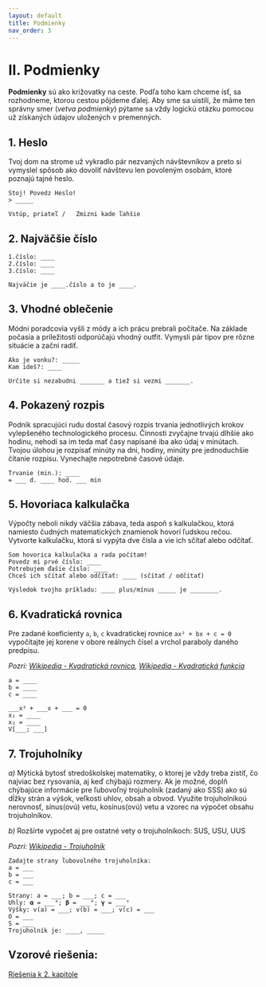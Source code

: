 ```yaml
---
layout: default
title: Podmienky
nav_order: 3
---
```


# Ⅱ. Podmienky

**Podmienky** sú ako križovatky na ceste. Podľa toho kam chceme ísť, sa rozhodneme, ktorou cestou pôjdeme ďalej. Aby sme sa uistili, že máme ten správny smer (*vetva podmienky*) pýtame sa vždy logickú otázku pomocou už získaných údajov uložených v premenných.


## 1. Heslo
Tvoj dom na strome už vykradlo pár nezvaných návštevníkov a preto si vymyslel spôsob ako dovoliť návštevu len povoleným osobám, ktoré poznajú tajné heslo.

```
Stoj! Povedz Heslo!
> _____

Vstúp, priateľ /   Zmizni kade ľahšie
```

## 2. Najväčšie číslo

```## Cvičenia:
1.číslo: ____
2.číslo: ____
3.číslo: ____

Najväčie je ____.číslo a to je ____.
```


## 3. Vhodné oblečenie
Módni poradcovia vyšli z módy a ich prácu prebrali počítače. Na základe počasia a príležitosti odporúčajú vhodný outfit. Vymysli pár tipov pre rôzne situácie a začni radiť.

```
Ako je vonku?: _____
Kam ideš?: ____

Určite si nezabudni _______ a tiež si vezmi _______.
```


## 4. Pokazený rozpis
Podnik spracujúci rudu dostal časový rozpis trvania jednotlivých krokov vylepšeného technologického procesu. Činnosti zvyčajne trvajú dlhšie ako hodinu, nehodí sa im teda mať časy napísané iba ako údaj v minútach. Tvojou úlohou je rozpísať minúty na dni, hodiny, minúty pre jednoduchšie čítanie rozpisu. Vynechajte nepotrebné časové údaje.

```
Trvanie (min.): ____
= ___ d. ____ hod. ___ min
```


## 5. Hovoriaca kalkulačka
Výpočty neboli nikdy väčšia zábava, teda aspoň s kalkulačkou, ktorá namiesto čudných matematických znamienok hovorí ľudskou rečou. Vytvorte kalkulačku, ktorá si vypýta dve čísla a vie ich sčítať alebo odčítať.

```
Som hovorica kalkulačka a rada počítam!
Povedz mi prvé číslo: ____
Potrebujem ďašie číslo: ____
Chceš ich sčítať alebo odčítať: ____ (sčítať / odčítať)

Výsledok tvojho príkladu: ____ plus/mínus _____ je ________.
```

## 6. Kvadratická rovnica
Pre zadané koeficienty `a`, `b`, `c` kvadratickej rovnice `ax² + bx + c = 0`  vypočítajte jej korene v obore reálnych čísel a vrchol paraboly daného predpisu.

*Pozri: [Wikipedia - Kvadratická rovnica](https://sk.wikipedia.org/wiki/Kvadratick%C3%A1_rovnica), [Wikipedia - Kvadratická funkcia](https://sk.wikipedia.org/wiki/Kvadratick%C3%A1_funkcia)*

```
a = ____
b = ____
c = ____

___x² + ___x + ___ = 0
x₁ = ____
x₂ = ____
V[___; ___]
```

## 7. Trojuholníky
*a)* Mýtická bytosť stredoškolskej matematiky, o ktorej je vždy treba zistiť, čo najviac bez rysovania, aj keď chýbajú rozmery. Ak je možné, doplň chýbajúce informácie pre ľubovoľný trojuholník (zadaný ako SSS) ako sú dĺžky strán a výšok, veľkosti uhlov, obsah a obvod. Využite trojuholníkoú nerovnosť, sínus(ovú) vetu, kosínus(ovú) vetu a vzorec na výpočet obsahu trojuholníkov.

*b)* Rozšírte vypočet aj pre ostatné vety o trojuholníkoch: SUS, USU, UUS

*Pozri: [Wikipedia - Trojuholník](https://sk.wikipedia.org/wiki/Trojuholn%C3%ADk)*

```
Zadajte strany ľubovolného trojuholníka:
a = ___
b = ___
c = ___

Strany: a = ___; b = ___; c = ___
Uhly: 𝛂 = ___°; 𝛃 = ___°; 𝛄 = ___°
Výšky: v(a) = ___; v(b) = ___; v(c) = ___
O = ___
S = ___
Trojuholník je: ____, _____
```

## Vzorové riešenia:
[Riešenia k 2. kapitole](/coding/beginner/solutions/2-chapter.html)
